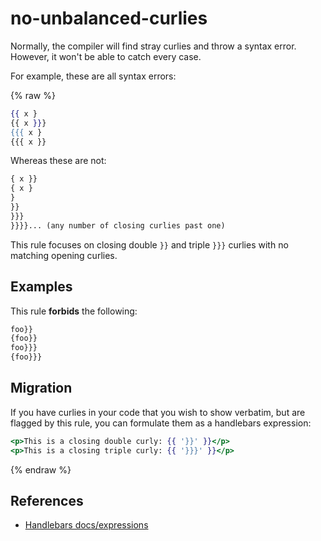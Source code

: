 # no-unbalanced-curlies

Normally, the compiler will find stray curlies and throw a syntax error. However, it won't be able to catch every case.

For example, these are all syntax errors:

{% raw %}
```hbs
{{ x }
{{ x }}}
{{{ x }
{{{ x }}
```

Whereas these are not:

```hbs
{ x }}
{ x }
}
}}
}}}
}}}}... (any number of closing curlies past one)
```

This rule focuses on closing double `}}` and triple `}}}` curlies with no matching opening curlies.

## Examples

This rule **forbids** the following:

```hbs
foo}}
{foo}}
foo}}}
{foo}}}
```

## Migration

If you have curlies in your code that you wish to show verbatim, but are flagged by this rule, you can formulate them as a handlebars expression:

```hbs
<p>This is a closing double curly: {{ '}}' }}</p>
<p>This is a closing triple curly: {{ '}}}' }}</p>
```

{% endraw %}

## References

* [Handlebars docs/expressions](https://handlebarsjs.com/guide/expressions.html)
